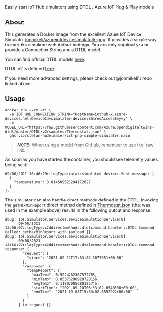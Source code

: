 Easily start IoT Hub simulators using DTDL / Azure IoT Plug & Play models

## About

This generates a Docker Image from the excellent Azure IoT Device Simulator [jonmikeli/azureiotdevicesimulator5-pnp](https://github.com/jonmikeli/azureiotdevicesimulator5-pnp).
It provides a simple way to start the simulator with default settings. You are only required you to provide a Connection String and a DTDL model.

You can find official DTDL models [here](https://github.com/Azure/iot-plugandplay-models/tree/main/dtmi).

DTDL v2 is defined [here](https://github.com/Azure/opendigitaltwins-dtdl/blob/master/DTDL/v2/dtdlv2.md).

If you need more advanced settings, please check out @jonmikeli's repo linked above.

## Usage

```
docker run --rm -ti \
  -e IOT_HUB_CONNECTION_STRING="HostName=iothub-x.azure-devices.net;DeviceId=simulated-device;SharedAccessKey=y" \
  -e MODEL_URL="https://raw.githubusercontent.com/Azure/opendigitaltwins-dtdl/master/DTDL/v2/samples/Thermostat.json" \
  ghcr.io/stefan-hudelmaier/iot-pnp-simple-simulator:main
```

> **_NOTE:_** When using a model from GitHub, remember to use the 'raw' link.

As soon as you have started the container, you should see telemetry values being sent:

```
09/08/2021 16:46:29::logType:data::simulated-device::Sent message: [
  {
    "temperature": 0.014509523294172027
  }
].
```

The simulator can also handle direct methods defined in the DTDL. Invoking the `getMaxMinReport` direct method defined in 
[Thermostat.json](https://raw.githubusercontent.com/Azure/opendigitaltwins-dtdl/master/DTDL/v2/samples/Thermostat.json) (that was used in the example above) results in the following output and response:

```
dbug: IoT.Simulator.Services.DeviceSimulationService[0]
      09/08/2021 13:56:07::logType:c2ddirectmethods.dtdlcommand.handler::DTDL Command called: getMaxMinReport with payload {}.
dbug: IoT.Simulator.Services.DeviceSimulationService[0]
      09/08/2021 13:56:07::logType:c2ddirectmethods.dtdlcommand.handler::DTDL Command response: {
        "request": {
          "since": "2021-09-13T17:53:02.6077651+00:00"
        },
        "response": {
          "tempReport": {
            "maxTemp": 0.9224262367572758,
            "minTemp": 0.05373290928720166,
            "avgTemp": 0.11802005680185745,
            "startTime": "2021-09-10T03:53:02.6546508+00:00",
            "endTime": "2021-09-08T15:53:02.6552922+00:00"
          }
        }
      } to request {}.
```